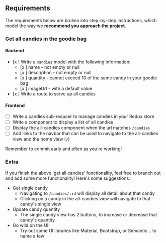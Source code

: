 ## Requirements

The requirements below are broken into step-by-step instructions, which model the way we **recommend you approach the project**.

### Get all candies in the goodie bag

#### Backend

- [x ] Write a `candies` model with the following information:
  - [x ] name - not empty or null
  - [x ] description - not empty or null
  - [x ] quantity - cannot exceed 10 of the same candy in your goodie bag
  - [x ] imageUrl - with a default value
- [x ] Write a route to serve up all candies

#### Frontend
- [ ] Write a candies sub-reducer to manage candies in your Redux store
- [ ] Write a component to display a list of all candies
- [ ] Display the all-candies component when the url matches `/candies`
- [ ] Add links to the navbar that can be used to navigate to the all-candies view and the home view (`/`)

Remember to commit early and often as you're working!

### Extra

If you finish the above 'get all candies' functionality, feel free to branch out and add some more functionality! Here's some suggestions:

- Get single candy
  - Navigating to `/candies/:id` will display all detail about that candy
  - Clicking on a candy in the all-candies view will navigate to that candy's single view
- Update candy quantity
  - The single candy view has 2 buttons, to increase or decrease that candy's quantity
- Go wild on the UI!
  - Try out some UI libraries like Material, Bootstrap, or Semantic... to name a few

